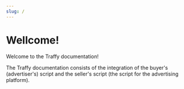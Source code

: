 ```yaml
---
slug: /
---
```


# Wellcome!

Welcome to the Traffy documentation!

The Traffy documentation consists of the integration of the buyer's (advertiser's) script and the seller's script (the script for the advertising platform).